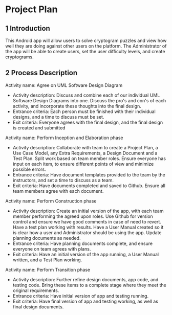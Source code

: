 # Project Plan

## 1 Introduction

This Android app will allow users to solve cryptogram puzzles and view how well they are doing against other users on the platform.  The Administrator of the app will be able to create users, set the user difficulty levels, and create cryptograms.

## 2 Process Description

Activity name: Agree on UML Software Design Diagram
- Activity description: Discuss and combine each of our individual UML Software Design Diagrams into one.  Discuss the pro's and con's of each activity, and incorporate these thoughts into the final design.
- Entrance criteria: Each person must be finished with their individual designs, and a time to discuss must be set.
- Exit criteria: Everyone agrees with the final design, and the final design is created and submitted

Activity name: Perform Inception and Elaboration phase
- Activity description: Collaborate with team to create a Project Plan, a Use Case Model, any Extra Requirements, a Design Document and a Test Plan.  Split work based on team member roles.  Ensure everyone has input on each item, to ensure different points of view and minimize possible errors.
- Entrance criteria: Have document templates provided to the team by the instructors, and set a time to discuss as a team.
- Exit criteria: Have documents completed and saved to Github.  Ensure all team members agree with each document.

Activity name: Perform Construction phase
- Activity description: Create an initial version of the app, with each team member performing the agreed upon roles.  Use Github for version control and ensure we have good comments in case of need to revert.  Have a test plan working with results.  Have a User Manual created so it is clear how a user and Administrator should be using the app.  Update planning documents as needed.
- Entrance criteria: Have planning documents complete, and ensure everyone on team agrees with plans.
- Exit criteria: Have an initial version of the app running, a User Manual written, and a Test Plan working.

Activity name: Perform Transition phase
- Activity description: Further refine design documents, app code, and testing code.  Bring these items to a complete stage where they meet the original requirements.
- Entrance criteria: Have initial version of app and testing running.
- Exit criteria: Have final version of app and testing working, as well as final design documents.
